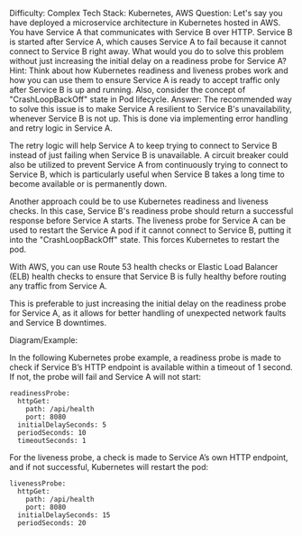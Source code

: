Difficulty: Complex
Tech Stack: Kubernetes, AWS
Question: Let's say you have deployed a microservice architecture in Kubernetes hosted in AWS. You have Service A that communicates with Service B over HTTP. Service B is started after Service A, which causes Service A to fail because it cannot connect to Service B right away. What would you do to solve this problem without just increasing the initial delay on a readiness probe for Service A?
Hint: Think about how Kubernetes readiness and liveness probes work and how you can use them to ensure Service A is ready to accept traffic only after Service B is up and running. Also, consider the concept of "CrashLoopBackOff" state in Pod lifecycle.
Answer: The recommended way to solve this issue is to make Service A resilient to Service B's unavailability, whenever Service B is not up. This is done via implementing error handling and retry logic in Service A. 

The retry logic will help Service A to keep trying to connect to Service B instead of just failing when Service B is unavailable. A circuit breaker could also be utilized to prevent Service A from continuously trying to connect to Service B, which is particularly useful when Service B takes a long time to become available or is permanently down.

Another approach could be to use Kubernetes readiness and liveness checks. In this case, Service B's readiness probe should return a successful response before Service A starts. The liveness probe for Service A can be used to restart the Service A pod if it cannot connect to Service B, putting it into the "CrashLoopBackOff" state. This forces Kubernetes to restart the pod. 

With AWS, you can use Route 53 health checks or Elastic Load Balancer (ELB) health checks to ensure that Service B is fully healthy before routing any traffic from Service A.

This is preferable to just increasing the initial delay on the readiness probe for Service A, as it allows for better handling of unexpected network faults and Service B downtimes.

Diagram/Example: 

In the following Kubernetes probe example, a readiness probe is made to check if Service B’s HTTP endpoint is available within a timeout of 1 second. If not, the probe will fail and Service A will not start:

```
readinessProbe:
  httpGet:
    path: /api/health
    port: 8080
  initialDelaySeconds: 5
  periodSeconds: 10
  timeoutSeconds: 1
```

For the liveness probe, a check is made to Service A’s own HTTP endpoint, and if not successful, Kubernetes will restart the pod:

```
livenessProbe:
  httpGet:
    path: /api/health
    port: 8080
  initialDelaySeconds: 15
  periodSeconds: 20
```